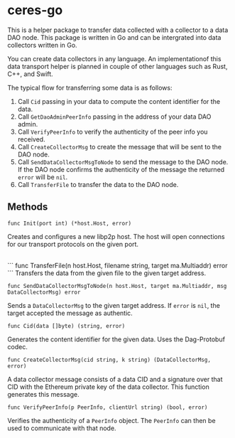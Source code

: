 # ceres-go   
    
This is a helper package to transfer data collected with a collector to a data DAO node. This package is written in Go and can be intergrated into data collectors written in Go.    
    
You can create data collectors in any language. An implementationof this data transport helper is planned in couple of other languages such as Rust, C++, and Swift.  

The typical flow for transferring some data is as follows:
1. Call `Cid` passing in your data to compute the content identifier for the data.   
2. Call `GetDaoAdminPeerInfo` passing in the address of your data DAO admin.   
3. Call `VerifyPeerInfo` to verify the authenticity of the peer info you received.    
4. Call `CreateCollectorMsg` to create the message that will be sent to the DAO node.    
4. Call `SendDataCollectorMsgToNode` to send the message to the DAO node. If the DAO node confirms the authenticity of the message the returned `error` will be `nil`.   
5. Call `TransferFile` to transfer the data to the DAO node.   
    
## Methods     
```
func Init(port int) (*host.Host, error)
```     
Creates and configures a new libp2p host. The host will open connections for our transport protocols on the given port.   
    
<br>
```
func TransferFile(n host.Host, filename string, target ma.Multiaddr) error
```   
Transfers the data from the given file to the given target address.   
   
```
func SendDataCollectorMsgToNode(n host.Host, target ma.Multiaddr, msg DataCollectorMsg) error
```    
Sends a `DataCollectorMsg` to the given target address. If `error` is `nil`, the target accepted the message as authentic.   
   
```
func Cid(data []byte) (string, error)
```    
Generates the content identifier for the given data. Uses the Dag-Protobuf codec.   
   
```
func CreateCollectorMsg(cid string, k string) (DataCollectorMsg, error)
```   
A data collector message consists of a data CID and a signature over that CID with the Ethereum private key of the data collector. This function generates this message.   
   
```
func VerifyPeerInfo(p PeerInfo, clientUrl string) (bool, error)
```    
Verifies the authenticity of a `PeerInfo` object. The `PeerInfo` can then be used to communicate with that node.

